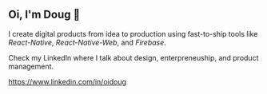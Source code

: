 
## Oi, I'm Doug 👋

I create digital products from idea to production using fast-to-ship tools like *React-Native*, *React-Native-Web*, and *Firebase*.

Check my LinkedIn where I talk about design, enterpreneuship, and product management.

https://www.linkedin.com/in/oidoug
